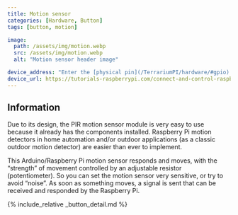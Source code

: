 ```yaml
---
title: Motion sensor
categories: [Hardware, Button]
tags: [button, motion]

image:
  path: /assets/img/motion.webp
  src: /assets/img/motion.webp
  alt: "Motion sensor header image"

device_address: "Enter the [physical pin](/TerrariumPI/hardware/#gpio) number where the data is connected<br />Ex: `27`"
device_url: https://tutorials-raspberrypi.com/connect-and-control-raspberry-pi-motion-detector-pir/
---
```


## Information
Due to its design, the PIR motion sensor module is very easy to use because it already has the components installed. Raspberry Pi motion detectors in home automation and/or outdoor applications (as a classic outdoor motion detector) are easier than ever to implement.

This Arduino/Raspberry Pi motion sensor responds and moves, with the “strength” of movement controlled by an adjustable resistor (potentiometer). So you can set the motion sensor very sensitive, or try to avoid “noise”. As soon as something moves, a signal is sent that can be received and responded by the Raspberry Pi.

{% include_relative _button_detail.md %}